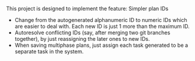This project is designed to implement the feature: Simpler plan IDs

- Change from the autogenerated alphanumeric ID to numeric IDs which are easier to deal with. Each new ID is just 1 more than the maximum ID.
- Autoresolve conflicting IDs (say, after merging two git branches together), by just reassigning the later ones to new IDs.
- When saving multiphase plans, just assign each task generated to be a separate task in the system.
